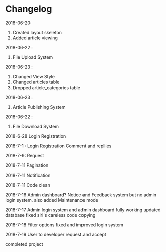 # Changelog

2018-06-20<Shantanu>: 
1. Created layout skeleton
2. Added article viewing

2018-06-22 <Makai>: 
1. File Upload System

2018-06-23 <Shantanu>:
1. Changed View Style
2. Changed articles table
3. Dropped article_categories table

2018-06-23 <Srishan>:
1. Article Publishing System

2018-06-22 <Makai>: 
1. File Download System

2018-6-28<Sudip>
Login Registration

2018-7-1 <Makai>:
Login Registration 
Comment and repllies

2018-7-9<Makai>:
Request

2018-7-11<Srishan>
Pagination

2018-7-11<Makai>
Notification

2018-7-11<Shantanu>
Code clean

2018-7-16<Srishan>
Admin dashboard? Notice and Feedback system but no admin login system.
also added Maintenance mode

2018-7-17<Makai>
Admin login system and admin dashboard fully working
updated database
fixed siri's careless code copying

2018-7-18<Makai>
Filter options fixed and improved login system

2018-7-19<Makai>
User to developer request and accept

completed project

